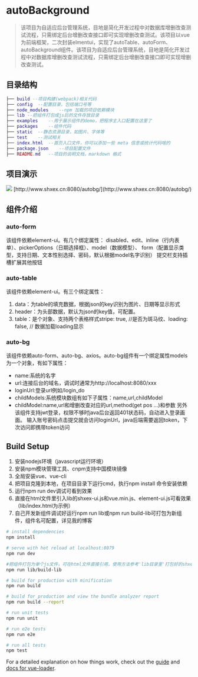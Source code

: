 # autoBackground

> 该项目为自适应后台管理系统，目地是简化开发过程中对数据库增删改查测试流程，只需绑定后台增删改查接口即可实现增删改查测试。该项目以vue为前端框架，二次封装elmentui，实现了autoTable、autoForm、autoBackground组件。该项目为自适应后台管理系统，目地是简化开发过程中对数据库增删改查测试流程，只需绑定后台增删改查接口即可实现增删改查测试。

## 目录结构

``` lua
├── build --项目构建(webpack)相关代码
├── config  --配置目录，包括端口号等
├── node_modules    --npm 加载的项目依赖模块
├── lib --把组件打包成js后的文件存放目录
├── examples    --用于展示组件的demo，把程序主入口配置在这里了
├── packages    --组件代码
├── static  --静态资源目录，如图片、字体等
├── test    --测试相关
├── index.html  --首页入口文件，你可以添加一些 meta 信息或统计代码啥的
├── package.json    --项目配置文件
├── README.md   --项目的说明文档，markdown 格式
```
## 项目演示
<img src = "www.shxex.cn:8080/autobg/img/autobglogin.png">
[http://www.shxex.cn:8080/autobg/](http://www.shxex.cn:8080/autobg/)

## 组件介绍
### auto-form
该组件依赖element-ui。有几个绑定属性：
disabled、edit、inline（行内表单）、pickerOptions（日期选择框）、model（数据模型）、
form（配置显示类型，支持日期、文本性别选择、密码，默认根据model名字识别）
提交栏支持插槽扩展其他按钮
### auto-table
该组件依赖element-ui。有三个绑定属性：
1. data：为table的填充数据，根据json的key识别为图片、日期等显示形式
2. header：为头部数据，默认为json的key值，可配置。
3. table：是个对象、支持两个表格样式stripe: true, //是否为斑马纹、loading: false, // 数据加载loading显示
### auto-bg
该组件依赖auto-form、auto-bg、axios。auto-bg组件有一个绑定属性models为一个对象，有如下属性：
- name:系统的名字
- url:连接后台的域名，调试时通常为http://localhost:8080/xxx
- loginUrl:登录url例如/login_do
- childModels:系统模块数组有如下子属性：name,url,childModel
- childModel:name,url和增删改查对应的url,method(get pos ...)和参数
另外该组件支持jwt登录，权限不够时java后台返回401状态码，自动进入登录画面。
输入账号密码点击提交就会访问loginUrl，java后端需要返回token，下次访问即携带token访问
## Build Setup
1. 安装nodejs环境（javascript运行环境）
2. 安装npm模块管理工具、cnpm支持中国模块镜像
3. 全局安装vue、vue-cli
4. 把项目克隆到本地，在项目目录下运行cmd，执行npm install 命令安装依赖
5. 运行npm run dev调试可看到效果
6. 直接在html文件里引入lib的shxex-ui.js和vue.min.js、element-ui.js可看效果（lib/index.html为示例）
7. 自己开发新组件调试好运行npm run lib或npm run build-lib可打包为新组件，组件名可配置，详见我的博客

``` bash
# install dependencies
npm install

# serve with hot reload at localhost:8079
npm run dev

#把组件打包为单个js文件，可在html文件直接引用，使用方法参考'lib目录里'打包好的shxex-ui.js和使用示例index.html
npm run lib/build-lib

# build for production with minification
npm run build

# build for production and view the bundle analyzer report
npm run build --report

# run unit tests
npm run unit

# run e2e tests
npm run e2e

# run all tests
npm test
```

For a detailed explanation on how things work, check out the [guide](http://vuejs-templates.github.io/webpack/) and [docs for vue-loader](http://vuejs.github.io/vue-loader).
